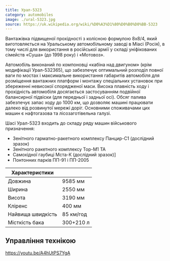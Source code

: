 ```yaml
---
title: Урал-5323
category: automobiles
image: ./ural-5323.jpg
source: https://uk.wikipedia.org/wiki/%D0%A3%D1%80%D0%B0%D0%BB-5323
---
```


Вантажівка підвищеної прохідності з колісною формулою 8х8/4, який виготовляється на Уральському автомобільному заводі в Міасі (Росія), в тому числі для використання в російської армії у складі уніфікованих сімейств «Суша» (до 1998 року) і «Мотовоз».

Автомобіль виконаний по компоновці «кабіна над двигуном» (крім модифікації Урал-532365), що забезпечує оптимальний розподіл повної ваги по мостах і максимальне використання габаритів автомобіля для розміщення вантажних платформ і монтажу спеціальних установок при збереженні невисокої спорядженої маси. Висока плавність ходу і прохідність автомобіля досягається застосуванням подвійної балансирної підвіски (для передньої і задньої осі). Обсяг палива забезпечує запас ходу до 1000 км, що дозволяє машині працювати далеко від розвинутої мережі доріг. Основними споживачами цих машин є нафтогазова та лісозаготівельна галузі.

Шасі Урал-5323 входить до складу ряду машин військового призначення:

-   Зенітного гарматно-ракетного комплексу Панцир-С1 (дослідний зразок)
-   Зенітного ракетного комплексу Тор-М1 ТА
-   Самохідної гаубиці Мста-К (дослідний зразок)]
-   Понтонних парків ПП-91 і ПП-2005

| Характеристики    |           |
| ----------------- | --------- |
| Довжина           | 9585 мм   |
| Ширина            | 2550 мм   |
| Висота            | 3190 мм   |
| Кліренс           | 400 мм    |
| Найвища швидкість | 85 км/год |
| Місткість бака    | 300+210 л |

## Управління технікою

https://youtu.be/A4hUtPS7YgA
